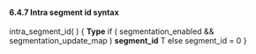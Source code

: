 #### 6.4.7 Intra segment id syntax

<div class="syntax">
intra_segment_id( ) {                                                  <b>Type</b>
    if ( segmentation_enabled && segmentation_update_map )
        <b>segment_id</b>                                                     T
    else
        segment_id = 0
}

</div>
